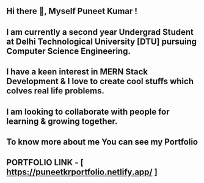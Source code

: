 ## Hi there 👋, Myself Puneet Kumar ! 
## I am currently a second year Undergrad Student at Delhi Technological University [DTU] pursuing Computer Science Engineering.
## I have a keen interest in MERN Stack Development & I love to create cool stuffs which colves real life problems.
## I am looking to collaborate with people for learning & growing together.
## To know more about me You can see my Portfolio 
  ## PORTFOLIO LINK - [ https://puneetkrportfolio.netlify.app/ ]


